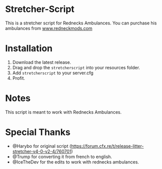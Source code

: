 # Stretcher-Script
This is a stretcher script for Rednecks Ambulances. You can purchase his ambulances from www.redneckmods.com

# Installation 
1) Download the latest release.
2) Drag and drop the `stretcherscript` into your resources folder.
3) Add `stretcherscript` to your server.cfg
4) Profit.

# Notes
This script is meant to work with Rednecks Ambulances. 

# Special Thanks
- @Harybo for original script (https://forum.cfx.re/t/release-litter-stretcher-v4-0-v2-4/760701)
- @Trump for converting it from french to english.
- @IceTheDev for the edits to work with rednecks ambulances.
